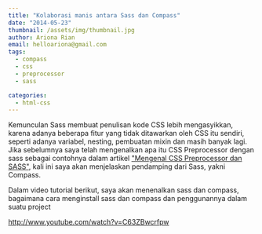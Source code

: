```yaml
---
title: "Kolaborasi manis antara Sass dan Compass"
date: "2014-05-23"
thumbnail: /assets/img/thumbnail.jpg
author: Ariona Rian
email: helloariona@gmail.com
tags: 
  - compass
  - css
  - preprocessor
  - sass

categories: 
  - html-css
---
```


Kemunculan Sass membuat penulisan kode CSS lebih mengasyikkan, karena adanya beberapa fitur yang tidak ditawarkan oleh CSS itu sendiri, seperti adanya variabel, nesting, pembuatan mixin dan masih banyak lagi. Jika sebelumnya saya telah mengenalkan apa itu CSS Preprocessor dengan sass sebagai contohnya dalam artikel ["Mengenal CSS Preprocessor dan SASS"](/mengenal-css-preprocessors-dan-sass/ "Mengenal CSS Preprocessors dan SASS"), kali ini saya akan menjelaskan pendamping dari Sass, yakni Compass.

Dalam video tutorial berikut, saya akan menenalkan sass dan compass, bagaimana cara menginstall sass dan compass dan penggunannya dalam suatu project

http://www.youtube.com/watch?v=C63ZBwcrfpw
